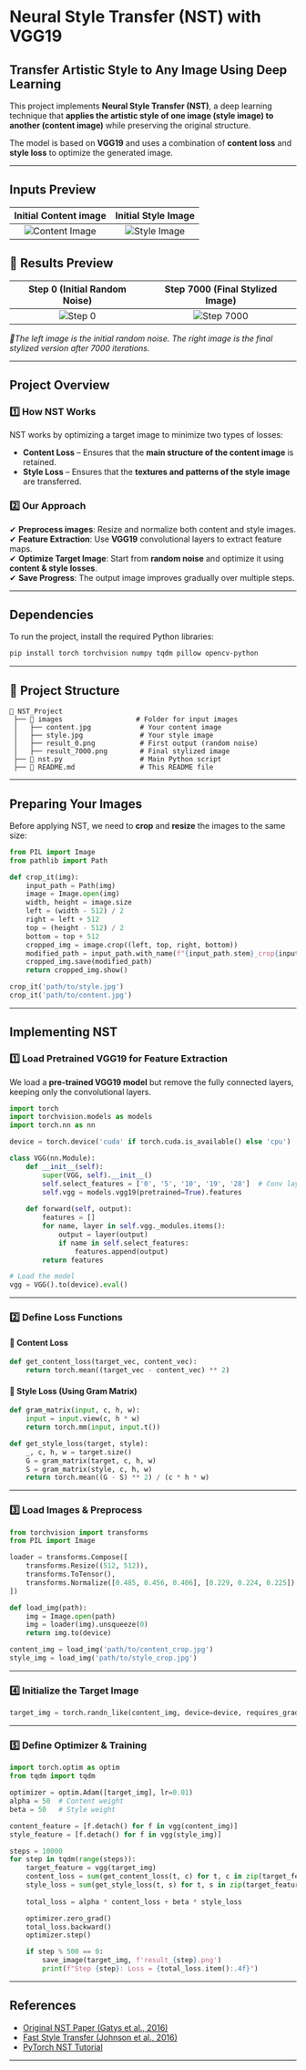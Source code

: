 # **Neural Style Transfer (NST) with VGG19**
## Transfer Artistic Style to Any Image Using Deep Learning

This project implements **Neural Style Transfer (NST)**, a deep learning technique that **applies the artistic style of one image (style image) to another (content image)** while preserving the original structure.

The model is based on **VGG19** and uses a combination of **content loss** and **style loss** to optimize the generated image.

---

## **Inputs Preview**
| Initial Content image | Initial Style Image |
|:-----------------------------:|:--------------------------------:|
| ![Content Image](content_cropped.jpg)      | ![Style Image](style_cropped.jpg)   |


## **🚀 Results Preview**
| Step 0 (Initial Random Noise) | Step 7000 (Final Stylized Image) |
|:-----------------------------:|:--------------------------------:|
| ![Step 0](result_0.png)       | ![Step 7000](result_7000.png)   |

*🔹The left image is the initial random noise. The right image is the final stylized version after 7000 iterations.*

---

## **Project Overview**
### **1️⃣ How NST Works**
NST works by optimizing a target image to minimize two types of losses:
- **Content Loss** – Ensures that the **main structure of the content image** is retained.
- **Style Loss** – Ensures that the **textures and patterns of the style image** are transferred.

### **2️⃣ Our Approach**
✔ **Preprocess images**: Resize and normalize both content and style images.  
✔ **Feature Extraction**: Use **VGG19** convolutional layers to extract feature maps.  
✔ **Optimize Target Image**: Start from **random noise** and optimize it using **content & style losses**.  
✔ **Save Progress**: The output image improves gradually over multiple steps.

---

## **Dependencies**
To run the project, install the required Python libraries:

```bash
pip install torch torchvision numpy tqdm pillow opencv-python
```

---

## **📂 Project Structure**
```
📁 NST_Project
 ├── 📁 images                  # Folder for input images
 │   ├── content.jpg            # Your content image
 │   ├── style.jpg              # Your style image
 │   ├── result_0.png           # First output (random noise)
 │   ├── result_7000.png        # Final stylized image
 ├── 📜 nst.py                   # Main Python script
 ├── 📜 README.md                # This README file
```

---

## **Preparing Your Images**
Before applying NST, we need to **crop** and **resize** the images to the same size:

```python
from PIL import Image
from pathlib import Path

def crop_it(img):
    input_path = Path(img)
    image = Image.open(img)
    width, height = image.size
    left = (width - 512) / 2
    right = left + 512
    top = (height - 512) / 2
    bottom = top + 512
    cropped_img = image.crop((left, top, right, bottom))
    modified_path = input_path.with_name(f"{input_path.stem}_crop{input_path.suffix}")
    cropped_img.save(modified_path)
    return cropped_img.show()

crop_it('path/to/style.jpg')
crop_it('path/to/content.jpg')
```

---

## **Implementing NST**
### **1️⃣ Load Pretrained VGG19 for Feature Extraction**
We load a **pre-trained VGG19 model** but remove the fully connected layers, keeping only the convolutional layers.

```python
import torch
import torchvision.models as models
import torch.nn as nn

device = torch.device('cuda' if torch.cuda.is_available() else 'cpu')

class VGG(nn.Module):
    def __init__(self):
        super(VGG, self).__init__()
        self.select_features = ['0', '5', '10', '19', '28']  # Conv layers
        self.vgg = models.vgg19(pretrained=True).features
    
    def forward(self, output):
        features = []
        for name, layer in self.vgg._modules.items():
            output = layer(output)
            if name in self.select_features:
                features.append(output)
        return features

# Load the model
vgg = VGG().to(device).eval()
```

---

### **2️⃣ Define Loss Functions**
#### **🔹 Content Loss**
```python
def get_content_loss(target_vec, content_vec):
    return torch.mean((target_vec - content_vec) ** 2)
```
#### **🔹 Style Loss (Using Gram Matrix)**
```python
def gram_matrix(input, c, h, w):
    input = input.view(c, h * w)
    return torch.mm(input, input.t())

def get_style_loss(target, style):
    _, c, h, w = target.size()
    G = gram_matrix(target, c, h, w)
    S = gram_matrix(style, c, h, w)
    return torch.mean((G - S) ** 2) / (c * h * w)
```

---

### **3️⃣ Load Images & Preprocess**
```python
from torchvision import transforms
from PIL import Image

loader = transforms.Compose([
    transforms.Resize((512, 512)),
    transforms.ToTensor(),
    transforms.Normalize([0.485, 0.456, 0.406], [0.229, 0.224, 0.225])
])

def load_img(path):
    img = Image.open(path)
    img = loader(img).unsqueeze(0)
    return img.to(device)

content_img = load_img('path/to/content_crop.jpg')
style_img = load_img('path/to/style_crop.jpg')
```

---

### **4️⃣ Initialize the Target Image**
```python
target_img = torch.randn_like(content_img, device=device, requires_grad=True)
```

---

### **5️⃣ Define Optimizer & Training**
```python
import torch.optim as optim
from tqdm import tqdm

optimizer = optim.Adam([target_img], lr=0.01)
alpha = 50  # Content weight
beta = 50   # Style weight

content_feature = [f.detach() for f in vgg(content_img)]
style_feature = [f.detach() for f in vgg(style_img)]

steps = 10000
for step in tqdm(range(steps)):
    target_feature = vgg(target_img)
    content_loss = sum(get_content_loss(t, c) for t, c in zip(target_feature, content_feature))
    style_loss = sum(get_style_loss(t, s) for t, s in zip(target_feature, style_feature))
    
    total_loss = alpha * content_loss + beta * style_loss

    optimizer.zero_grad()
    total_loss.backward()
    optimizer.step()

    if step % 500 == 0:
        save_image(target_img, f'result_{step}.png')
        print(f"Step {step}: Loss = {total_loss.item():.4f}")
```

---

## **References**
- [Original NST Paper (Gatys et al., 2016)](https://arxiv.org/abs/1508.06576)
- [Fast Style Transfer (Johnson et al., 2016)](https://arxiv.org/abs/1603.08155)
- [PyTorch NST Tutorial](https://pytorch.org/tutorials/advanced/neural_style_tutorial.html)

---

